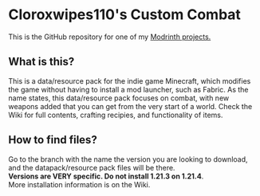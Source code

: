# Cloroxwipes110's Custom Combat
This is the GitHub repository for one of my [Modrinth projects.](https://modrinth.com/datapack/cloroxwipes110s-custom-combat)

## What is this?

This is a data/resource pack for the indie game Minecraft, which modifies the game without having to install a mod launcher, such as Fabric.
As the name states, this data/resource pack focuses on combat, with new weapons added that you can get from the very start of a world. Check the Wiki for full contents, crafting recipies, and functionality of items.

## How to find files?

Go to the branch with the name the version you are looking to download, and the datapack/resource pack files will be there.  
**Versions are VERY specific. Do not install 1.21.3 on 1.21.4**.  
More installation information is on the Wiki.
